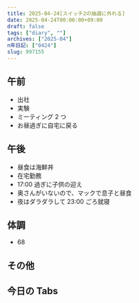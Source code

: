 ```yaml
---
title: 2025-04-24[スイッチ2の抽選に外れる]
date: 2025-04-24T00:00:00+09:00
draft: false
tags: ["diary", ""]
archives: ["2025-04"]
n年日記: ["0424"]
slug: 997155
---
```


## 午前

- 出社
- 実験
- ミーティング 2 つ
- お昼過ぎに自宅に戻る

## 午後

- 昼食は海鮮丼
- 在宅勤務
- 17:00 過ぎに子供の迎え
- 奥さんがいないので、マックで息子と昼食
- 夜はダラダラして 23:00 ごろ就寝

## 体調

- 68

## その他

## 今日の Tabs
